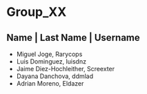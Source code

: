 # Group_XX
## Name | Last Name | Username 
 - Miguel Joge, Rarycops 
 - Luis Dominguez, luisdnz 
 - Jaime Diez-Hochleither, Screexter 
 - Dayana Danchova, ddmlad 
 - Adrian Moreno, Eldazer 